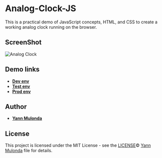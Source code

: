 # Analog-Clock-JS

This is a practical demo of JavaScript concepts, HTML, and CSS to create a working analog clock running on the browser.

## ScreenShot

![Analog Clock](./img/clock.gif)

## Demo links

* **[Dev env](https://clock-dev.netlify.app/)**
* **[Test env](https://clock-test.netlify.app/)**
* **[Prod env](https://clock-prod.netlify.app/)**

## Author

* **[Yann Mulonda](https://github.com/YannMjl)**

## License

This project is licensed under the MIT License - see the [LICENSE](LICENSE)© [Yann Mulonda](https://github.com/YannMjl) file for details.

